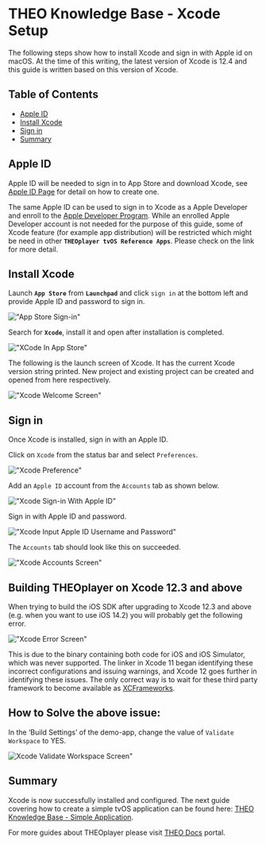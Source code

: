 # THEO Knowledge Base - Xcode Setup

The following steps show how to install Xcode and sign in with Apple id on macOS. At the time of this writing, the latest version of Xcode is 12.4 and this guide is written based on this version of Xcode.

## Table of Contents

* [Apple ID]
* [Install Xcode]
* [Sign in]
* [Summary]

## Apple ID

Apple ID will be needed to sign in to App Store and download Xcode, see [Apple ID Page] for detail on how to create one.

The same Apple ID can be used to sign in to Xcode as a Apple Developer and enroll to the [Apple Developer Program]. While an enrolled Apple Developer account is not needed for the purpose of this guide, some of Xcode feature (for example app distribution) will be restricted which might be need in other **`THEOplayer tvOS Reference Apps`**. Please check on the link for more detail.

## Install Xcode

Launch **`App Store`** from **`Launchpad`** and click `sign in` at the bottom left and provide Apple ID and password to sign in.

!["App Store Sign-in"][01]

Search for **`Xcode`**, install it and open after installation is completed.

!["XCode In App Store"][02]

The following is the launch screen of Xcode. It has the current Xcode version string printed. New project and existing project can be created and opened from here respectively.

!["Xcode Welcome Screen"][03]

## Sign in

Once Xcode is installed, sign in with an Apple ID.

Click on `Xcode` from the status bar and select `Preferences`.

!["Xcode Preference"][04]

Add an `Apple ID` account from the `Accounts` tab as shown below.

!["Xcode Sign-in With Apple ID"][05]

Sign in with Apple ID and password.

!["Xcode Input Apple ID Username and Password"][06]

The `Accounts` tab should look like this on succeeded.

!["Xcode Accounts Screen"][07]

## Building THEOplayer on Xcode 12.3 and above

When trying to build the iOS SDK after upgrading to Xcode 12.3 and above (e.g. when you want to use iOS 14.2) you will probably get the following error.

!["Xcode Error Screen"][08]

This is due to the binary containing both code for iOS and iOS Simulator, which was never supported. The linker in Xcode 11 began identifying these incorrect configurations and issuing warnings, and Xcode 12 goes further in identifying these issues. The only correct way is to wait for these third party framework to become available as [XCFrameworks](https://developer.apple.com/videos/play/wwdc2019/416/).

## How to Solve the above issue:
In the ‘Build Settings’ of the demo-app, change the value of `Validate Workspace` to YES.

![Xcode Validate Workspace Screen"][09]

## Summary

Xcode is now successfully installed and configured. The next guide covering how to create a simple tvOS application can be found here: [THEO Knowledge Base - Simple Application].

For more guides about THEOplayer please visit [THEO Docs] portal.

[//]: # (Sections reference)
[Apple ID]: #Apple-ID
[Install Xcode]: #Install-Xcode
[Sign in]: #Sign-in
[Summary]: #Summary

[//]: # (Links and Guides reference)
[THEO Knowledge Base - Simple Application]: ../knowledgebase-simple-application/README.md
[Apple ID Page]: https://support.apple.com/en-gb/HT204316
[Apple Developer Program]: https://developer.apple.com/support/compare-memberships/
[THEO Docs]: https://docs.portal.theoplayer.com/

[//]: # (Images references)
[01]: Images/appStoreSignIn.png "App Store Sign-in"
[02]: Images/xcodeInAppStore.png "XCode In App Store"
[03]: Images/xcodeWelcomeScreen.png "Xcode Welcome Screen"
[04]: Images/xcodePreference.png "Xcode Preference"
[05]: Images/xcodeSignInWithAppleID.png "Xcode Sign-in With Apple ID"
[06]: Images/xcodeInputAppleIDUsernameandPassword.png "Xcode Input Apple ID Username and Password"
[07]: Images/xcodeAccountsScreen.png "Xcode Accounts Screen"
[08]: Images/errorXcode12-3.png "Xcode Error Screen"
[09]: Images/validateWorkspace.png "Xcode Validate Workspace Screen"
